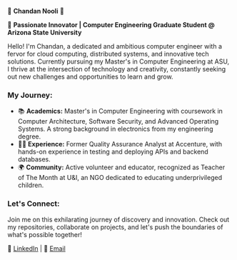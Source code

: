 🌟 **Chandan Nooli** 🌟

🚀 **Passionate Innovator | Computer Engineering Graduate Student @ Arizona State University**

Hello! I'm Chandan, a dedicated and ambitious computer engineer with a fervor for cloud computing, distributed systems, and innovative tech solutions. Currently pursuing my Master's in Computer Engineering at ASU, I thrive at the intersection of technology and creativity, constantly seeking out new challenges and opportunities to learn and grow.

### My Journey:
- 📚 **Academics:** Master's in Computer Engineering with coursework in Computer Architecture, Software Security, and Advanced Operating Systems. A strong background in electronics from my engineering degree.
- 👨‍💻 **Experience:** Former Quality Assurance Analyst at Accenture, with hands-on experience in testing and deploying APIs and backend databases.
- 🌍 **Community:** Active volunteer and educator, recognized as Teacher of The Month at U&I, an NGO dedicated to educating underprivileged children.

### Let's Connect:
Join me on this exhilarating journey of discovery and innovation. Check out my repositories, collaborate on projects, and let's push the boundaries of what's possible together!

🔗 [LinkedIn](https://www.linkedin.com/in/chandan-nooli) | 📧 [Email](chandan.nooli@gmail.com)

